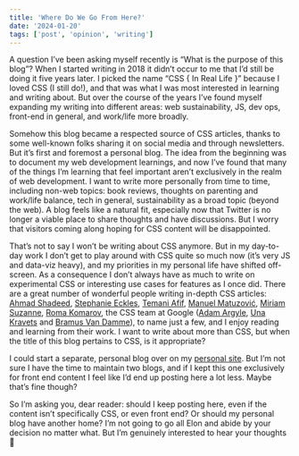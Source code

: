 ```yaml
---
title: 'Where Do We Go From Here?'
date: '2024-01-20'
tags: ['post', 'opinion', 'writing']
---
```


A question I’ve been asking myself recently is “What is the purpose of this blog”? When I started writing in 2018 it didn’t occur to me that I’d still be doing it five years later. I picked the name “CSS { In Real Life }” because I loved CSS (I still do!), and that was what I was most interested in learning and writing about. But over the course of the years I’ve found myself expanding my writing into different areas: web sustainability, JS, dev ops, front-end in general, and work/life more broadly.

Somehow this blog became a respected source of CSS articles, thanks to some well-known folks sharing it on social media and through newsletters. But it’s first and foremost a personal blog. The idea from the beginning was to document my web development learnings, and now I’ve found that many of the things I’m learning that feel important aren’t exclusively in the realm of web development. I want to write more personally from time to time, including non-web topics: book reviews, thoughts on parenting and work/life balance, tech in general, sustainability as a broad topic (beyond the web). A blog feels like a natural fit, especially now that Twitter is no longer a viable place to share thoughts and have discussions. But I worry that visitors coming along hoping for CSS content will be disappointed.

That’s not to say I won’t be writing about CSS anymore. But in my day-to-day work I don’t get to play around with CSS quite so much now (it’s very JS and data-viz heavy), and my priorities in my personal life have shifted off-screen. As a consequence I don’t always have as much to write on experimental CSS or interesting use cases for features as I once did. There are a great number of wonderful people writing in-depth CSS articles: [Ahmad Shadeed](https://ishadeed.com/), [Stephanie Eckles](https://thinkdobecreate.com/), [Temani Afif](https://codepen.io/t_afif), [Manuel Matuzović](https://matuzo.at/blog), [Miriam Suzanne](https://www.miriamsuzanne.com/), [Roma Komarov](https://kizu.dev/), the CSS team at Google ([Adam Argyle](https://nerdy.dev/), [Una Kravets](https://una.im/) and [Bramus Van Damme](https://www.bram.us/)), to name just a few, and I enjoy reading and learning from their work. I want to write about more than CSS, but when the title of this blog pertains to CSS, is it appropriate?

I could start a separate, personal blog over on my [personal site](https://michellebarker.co.uk/). But I’m not sure I have the time to maintain two blogs, and if I kept this one exclusively for front end content I feel like I’d end up posting here a lot less. Maybe that’s fine though?

So I’m asking you, dear reader: should I keep posting here, even if the content isn’t specifically CSS, or even front end? Or should my personal blog have another home? I’m not going to go all Elon and abide by your decision no matter what. But I’m genuinely interested to hear your thoughts 🙂
